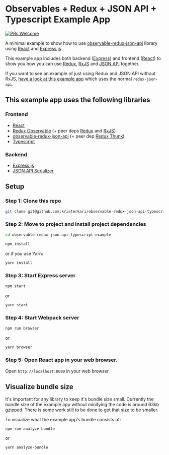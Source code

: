# Observables + Redux + JSON API + Typescript Example App

[![PRs Welcome](https://img.shields.io/badge/PRs-welcome-brightgreen.svg)](https://egghead.io/courses/how-to-contribute-to-an-open-source-project-on-github)

A minimal example to show how to use [observable-redux-json-api](https://github.com/kristerkari/observable-redux-json-api) library using [React](https://reactjs.org/) and [Express.js](https://expressjs.com/).

This example app includes both backend ([Express](https://expressjs.com/)) and frontend ([React](https://reactjs.org/)) to show you how you can use [Redux](https://redux.js.org/), [RxJS](http://reactivex.io/rxjs/) and [JSON API](http://jsonapi.org/) together.

If you want to see an example of just using Redux and JSON API without RxJS, [have a look at this example app](https://github.com/tomharvey/redux-json-api-demo/) which uses the normal `redux-json-api`.

## This example app uses the following libraries

### Frontend

* [React](https://reactjs.org/)
* [Redux Observable](https://redux-observable.js.org/) (+ peer deps [Redux](https://redux.js.org/) and [RxJS](http://reactivex.io/rxjs/))
* [observable-redux-json-api](https://github.com/kristerkari/observable-redux-json-api) (+ peer dep [Redux Thunk](https://github.com/gaearon/redux-thunk))
* [Typescript](https://www.typescriptlang.org/)

### Backend

* [Express.js](https://expressjs.com/)
* [JSON API Serializer](https://github.com/SeyZ/jsonapi-serializer)

## Setup

### Step 1: Clone this repo

```sh
git clone git@github.com:kristerkari/observable-redux-json-api-typescript-example.git
```

### Step 2: Move to project and install project dependencies

```sh
cd observable-redux-json-api-typescript-example
```

```sh
npm install
```

or if you use Yarn:

```sh
yarn install
```

### Step 3: Start Express server

```sh
npm start
```

or

```sh
yarn start
```

### Step 4: Start Webpack server

```sh
npm run browser
```

or

```sh
yarn browser
```

### Step 5: Open React app in your web browser.

Open `http://localhost:8080` in your web browser.

## Visualize bundle size

It's important for any library to keep it's bundle size small. Currently the bundle size of the example app without minifying the code is around 63kb gzipped. There is some work still to be done to get that size to be smaller.

To visualize what the example app's bundle consists of:

```sh
npm run analyze-bundle
```

or

```sh
yarn analyze-bundle
```
